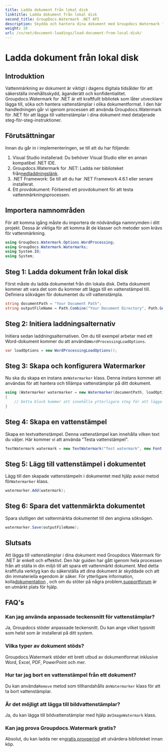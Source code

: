 ```yaml
---
title: Ladda dokument från lokal disk
linktitle: Ladda dokument från lokal disk
second_title: GroupDocs.Watermark .NET API
description: Skydda och hantera dina dokument med Groupdocs Watermark for .NET. Följ vår detaljerade guide för att lägga till vattenstämplar sömlöst.
weight: 10
url: /sv/net/document-loadings/load-document-from-local-disk/
---
```


# Ladda dokument från lokal disk

## Introduktion
Vattenmärkning av dokument är viktigt i dagens digitala tidsålder för att säkerställa innehållsskydd, äganderätt och konfidentialitet. Groupdocs.Watermark for .NET är ett kraftfullt bibliotek som låter utvecklare lägga till, söka och hantera vattenstämplar i olika dokumentformat. I den här handledningen går vi igenom processen att använda Groupdocs.Watermark för .NET för att lägga till vattenstämplar i dina dokument med detaljerade steg-för-steg-instruktioner.
## Förutsättningar
Innan du går in i implementeringen, se till att du har följande:
1. Visual Studio installerad: Du behöver Visual Studio eller en annan kompatibel .NET IDE.
2.  Groupdocs.Watermark for .NET: Ladda ner biblioteket från[nedladdningslänk](https://releases.groupdocs.com/Watermark/net/).
3. .NET Framework: Se till att du har .NET Framework 4.6.1 eller senare installerat.
4. Ett provdokument: Förbered ett provdokument för att testa vattenmärkningsprocessen.
## Importera namnområden
För att komma igång måste du importera de nödvändiga namnrymden i ditt projekt. Dessa är viktiga för att komma åt de klasser och metoder som krävs för vattenmärkning.
```csharp
using GroupDocs.Watermark.Options.WordProcessing;
using GroupDocs.Watermark.Watermarks;
using System.IO;
using System;
```
## Steg 1: Ladda dokument från lokal disk
Först måste du ladda dokumentet från din lokala disk. Detta dokument kommer att vara det som du kommer att lägga till en vattenstämpel till.
Definiera sökvägen för dokumentet du vill vattenstämpla.
```csharp
string documentPath = "Your Document Path";
string outputFileName = Path.Combine("Your Document Directory", Path.GetFileName(documentPath));
```
## Steg 2: Initiera laddningsalternativ
 Initiera sedan laddningsalternativen. Om du till exempel arbetar med ett Word-dokument kommer du att använda`WordProcessingLoadOptions`.
```csharp
var loadOptions = new WordProcessingLoadOptions();
```
## Steg 3: Skapa och konfigurera Watermarker
 Nu ska du skapa en instans av`Watermarker` klass. Denna instans kommer att användas för att hantera och tillämpa vattenstämplar på ditt dokument.
```csharp
using (Watermarker watermarker = new Watermarker(documentPath, loadOptions))
{
    // Detta block kommer att innehålla ytterligare steg för att lägga till och spara vattenstämpeln
}
```
## Steg 4: Skapa en vattenstämpel
Skapa en textvattenstämpel. Denna vattenstämpel kan innehålla vilken text du väljer. Här kommer vi att använda "Testa vattenstämpel".
```csharp
TextWatermark watermark = new TextWatermark("Test watermark", new Font("Arial", 12));
```
## Steg 5: Lägg till vattenstämpel i dokumentet
Lägg till den skapade vattenstämpeln i dokumentet med hjälp av`Add` metod för`Watermarker` klass.
```csharp
watermarker.Add(watermark);
```
## Steg 6: Spara det vattenmärkta dokumentet
Spara slutligen det vattenmärkta dokumentet till den angivna sökvägen.
```csharp
watermarker.Save(outputFileName);
```

## Slutsats
Att lägga till vattenstämplar i dina dokument med Groupdocs Watermark för .NET är enkelt och effektivt. Den här guiden har gått igenom hela processen från att ställa in din miljö till att spara ett vattenmärkt dokument. Med detta kraftfulla verktyg kan du säkerställa att dina dokument är skyddade och att din immateriella egendom är säker. 
 För ytterligare information, kolla[dokumentation](https://tutorials.groupdocs.com/Watermark/net/) , och om du stöter på några problem,[supportforum](https://forum.groupdocs.com/c/watermark/19) är en utmärkt plats för hjälp. 
## FAQ's
### Kan jag använda anpassade teckensnitt för vattenstämplar?
Ja, Groupdocs stöder anpassade teckensnitt. Du kan ange vilket typsnitt som helst som är installerat på ditt system.
### Vilka typer av dokument stöds?
Groupdocs.Watermark stöder ett brett utbud av dokumentformat inklusive Word, Excel, PDF, PowerPoint och mer.
### Hur tar jag bort en vattenstämpel från ett dokument?
 Du kan använda`Remove` metod som tillhandahålls av`Watermarker` klass för att ta bort vattenstämplar.
### Är det möjligt att lägga till bildvattenstämplar?
 Ja, du kan lägga till bildvattenstämplar med hjälp av`ImageWatermark` klass.
### Kan jag prova Groupdocs.Watermark gratis?
 Absolut, du kan ladda ner en[gratis provperiod](https://releases.groupdocs.com/) att utvärdera biblioteket innan köp.